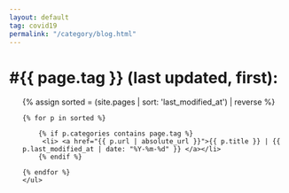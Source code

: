 ```yaml
---
layout: default
tag: covid19
permalink: "/category/blog.html"
---
```


<h1>#{{ page.tag }} (last updated, first):</h1>

<ul>
	{% assign sorted = (site.pages | sort: 'last_modified_at') | reverse %}

	{% for p in sorted %}

		{% if p.categories contains page.tag %}
	  	 <li> <a href="{{ p.url | absolute_url }}">{{ p.title }} | {{ p.last_modified_at | date: "%Y-%m-%d" }} </a></li>
		{% endif %}

 	{% endfor %}
	</ul>




